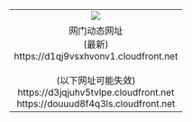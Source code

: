 ﻿<table>
  <tr></tr>
  <tr><td colspan=2 align=center><img src="https://d1qj9vsxhvonv1.cloudfront.net/Up/oGate.jpg" /></td></tr>
  <tr><td colspan=2 align=center>网门动态网址<br/>(最新)
<br>https://d1qj9vsxhvonv1.cloudfront.net
<br/><br/>(以下网址可能失效)
<br>https://d3jqjuhv5tvlpe.cloudfront.net
<br>https://douuud8f4q3ls.cloudfront.net
    </td>
  </tr>
</table>
